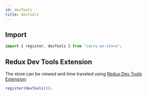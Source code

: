 ```yaml
---
id: devTools
title: devTools
---
```

## Import
```JavaScript
import { register, devTools } from "carry-on-store";
```

## Redux Dev Tools Extension

The store can be viewed and time traveled using [Redux Dev Tools Extension](https://github.com/zalmoxisus/redux-devtools-extension):

```JavaScript
register(devTools());
```
